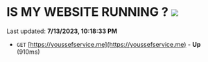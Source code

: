 # IS MY WEBSITE RUNNING ? [![](https://img.shields.io/static/v1?label=Sponsor&message=%E2%9D%A4&logo=GitHub&color=%23fe8e86)](https://github.com/sponsors/<username>)

Last updated: **7/13/2023, 10:18:33 PM**

- `GET` [https://youssefservice.me](https://youssefservice.me) - **Up** (910ms)
